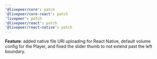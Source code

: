 ```yaml
---
'@livepeer/core': patch
'@livepeer/core-react': patch
'livepeer': patch
'@livepeer/react': patch
'@livepeer/react-native': patch
---
```


**Feature**: added native file URI uploading for React Native, default volume config for the Player, and fixed the slider thumb to not extend past the left boundary.
